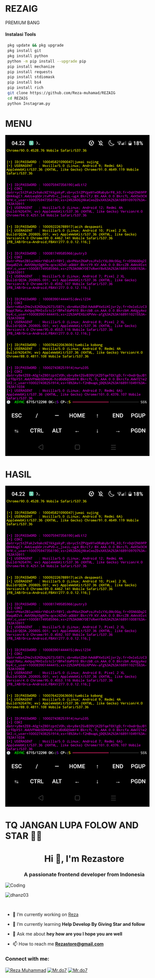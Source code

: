 # REZAIG
PREMIUM BANG
#### Instalasi Tools
``` bash
 pkg update && pkg upgrade
 pkg install git
 pkg install python
 python -m pip install --upgrade pip
 pip install mechanize
 pip install requests
 pip install stdiomask
 pip install bs4
 pip install rich
 git clone https://github.com/Reza-muhamad/REZAIG
 cd REZAIG
 python Instagram.py
```
# MENU 
[![](https://github.com/Reza-muhamad/Cimeng/blob/main/Screenshot_20230712-042255.png)](https://www.mediafire.com/file/ye2rkv4wlaebwk0/repo/Kakak_Adik_Ngent0d.mp4/file)

# HASIL 
[![](https://github.com/Reza-muhamad/Cimeng/blob/main/Screenshot_20230712-042255.png)](https://www.mediafire.com/file/ye2rkv4wlaebwk0/repo/Kakak_Adik_Ngent0d.mp4/file)

# TQ JANGAN LUPA FOLOW AND STAR 🌟💖

<!---
Rezastore/Rezastore is a ✨ special ✨ repository because its `README.md` (this file) appears on your GitHub profile.
You can click the Preview link to take a look at your changes.
--->
<h1 align="center">Hi 👋, I'm Rezastore</h1>
<h3 align="center">A passionate frontend developer from Indonesia</h3>
<img align="righ" alt="Coding" width="400" src="https://cdn.dribbble.com/users/1162077/screenshots/3848914/programmer.gif">

<p align="left"> <img src="https://komarev.com/ghpvc/?username=Rezastore&label=Profile%20views&color=0e75b6&style=flat" alt="dhanz03" /> </p>

<p align="left"> <a href="https://twitter.com/" target="blank"><img src="https://img.shields.io/twitter/follow/?logo=twitter&style=for-the-badge" alt="" /></a> </p>

- 🔭 I’m currently working on [Reza](https://github.com/Reza-muhamad/sonew)

- 🌱 I’m currently learning **Help Develop By Giving Star and follow**

- 💬 Ask me about **hey how are you I hope you are well**

- 📫 How to reach me **Rezastore@gmail.com**

<h3 align="left">Connect with me:</h3>
<p align="left">
<a href="https://fb.com/m.reza087" target="blank"><img align="center" src="https://raw.githubusercontent.com/rahuldkjain/github-profile-readme-generator/master/src/images/icons/Social/facebook.svg" alt="Reza Muhammad" height="30" width="40" /></a>
<a href="https://instagram.com/mrd.o7" target="blank"><img align="center" src="https://raw.githubusercontent.com/rahuldkjain/github-profile-readme-generator/master/src/images/icons/Social/instagram.svg" alt="Mr.do7" height="30" width="40" /></a>
<a href="https://www.youtube.com/@mr_do007" target="blank"><img align="center" src="https://raw.githubusercontent.com/rahuldkjain/github-profile-readme-generator/master/src/images/icons/Social/youtube.svg" alt="Mr.do7" height="30" width="40" /></a>
</p>
